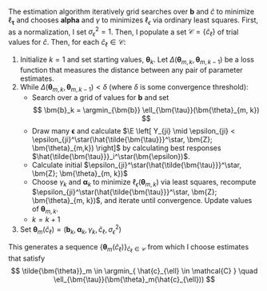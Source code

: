 The estimation algorithm iteratively grid searches over $\bm{b}$ and $\hat{c}$ to minimize $\ell_{\bm{\tau}}$ and chooses $\bm{alpha}$ and $\gamma$ to minimizes $\ell_{\epsilon}$ via ordinary least squares. First, as a normalization, I set $\sigma_{\epsilon}^2 = 1$. Then, I populate a set $\mathcal{C} = \left\{ \hat{c}_{\ell} \right\}$ of trial values for $\hat{c}$. Then, for each $\hat{c}_{\ell} \in \mathcal{C}$:

1. Initialize $k=1$ and set starting values, $\bm{\theta}_k$. Let $\Delta(\bm{\theta}_{m,k}, \bm{\theta}_{m, k-1})$ be a loss function that measures the distance between any pair of parameter estimates.
2. While $\Delta(\bm{\theta}_{m,k}, \bm{\theta}_{m, k-1}) < \delta$ (where $\delta$ is some convergence threshold):
    - Search over a grid of values for $\bm{b}$ and set
$$
\bm{b}_k = \argmin_{\bm{b}} \ell_{\bm{\tau}}(\bm{\theta}_{m, k})
$$
    - Draw many $\bm{\epsilon}$ and calculate $\E \left[ Y_{ji} \mid \epsilon_{ji} < \epsilon_{ji}^\star(\hat{\tilde{\bm{\tau}}}^\star, \bm{Z}; \bm{\theta}_{m,k}) \right]$ by calculating best responses $\hat{\tilde{\bm{\tau}}}_i^\star(\bm{\epsilon})$. 
    - Calculate initial $\epsilon_{ji}^\star(\hat{\tilde{\bm{\tau}}}^\star, \bm{Z}; \bm{\theta}_{m, k})$
    - Choose $\gamma_k$ and $\bm{\alpha}_k$ to minimize $\ell_{\epsilon}(\bm{\theta}_{m, k})$ via least squares, recompute $\epsilon_{ji}^\star(\hat{\tilde{\bm{\tau}}}^\star, \bm{Z}; \bm{\theta}_{m, k})$, and iterate until convergence. Update values of $\bm{\theta}_{m, k}$.
    - $k = k + 1$
3. Set $\bm{\theta}_m(\hat{c}_{\ell}) = \left( \bm{b}_k, \bm{\alpha}_k, \gamma_k, \hat{c}_{\ell}, \sigma_{\epsilon}^2 \right)$

This generates a sequence $\left\{ \bm{\theta}_m(\hat{c}_{\ell}) \right\}_{ \hat{c}_{\ell} \in \mathcal{C} }$ from which I choose estimates that satisfy
$$
\tilde{\bm{\theta}}_m \in \argmin_{ \hat{c}_{\ell} \in \mathcal{C} } \quad \ell_{\bm{\tau}}(\bm{\theta}_m(\hat{c}_{\ell}))
$$
